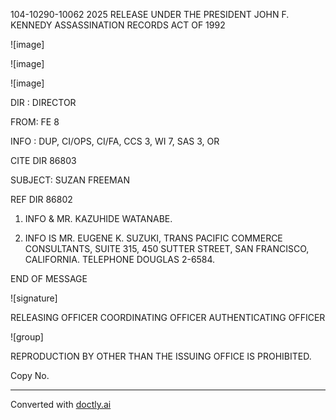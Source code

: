 104-10290-10062 2025 RELEASE UNDER THE PRESIDENT JOHN F. KENNEDY ASSASSINATION RECORDS ACT OF 1992

![image]

![image]

![image]

DIR : DIRECTOR

FROM: FE 8

INFO : DUP, CI/OPS, CI/FA, CCS 3, WI 7, SAS 3, OR

CITE DIR 86803

SUBJECT: SUZAN FREEMAN

REF DIR 86802

1. INFO & MR. KAZUHIDE WATANABE.

2. INFO IS MR. EUGENE K. SUZUKI, TRANS PACIFIC COMMERCE CONSULTANTS, SUITE 315, 450 SUTTER STREET, SAN FRANCISCO, CALIFORNIA. TELEPHONE DOUGLAS 2-6584.

END OF MESSAGE

![signature]

RELEASING OFFICER COORDINATING OFFICER AUTHENTICATING OFFICER

![group]

REPRODUCTION BY OTHER THAN THE ISSUING OFFICE IS PROHIBITED.

Copy No.


---
Converted with [doctly.ai](https://doctly.ai)